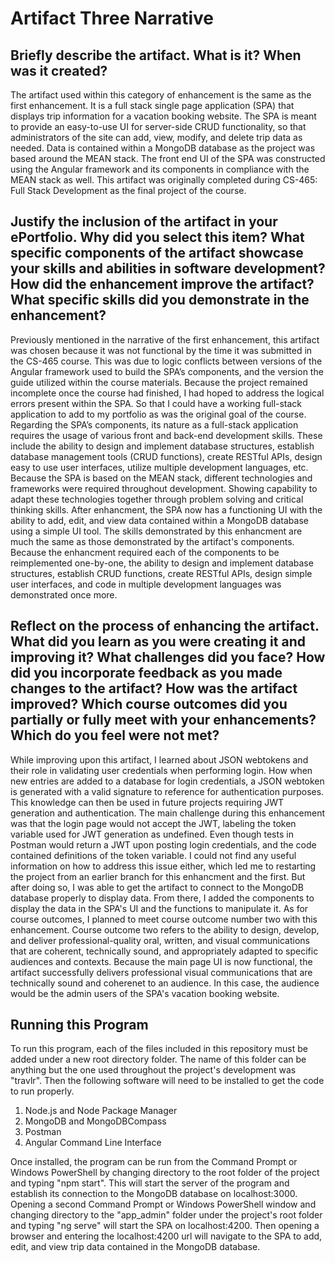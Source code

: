 # Artifact Three Narrative

## Briefly describe the artifact. What is it? When was it created?
The artifact used within this category of enhancement is the same as the first enhancement. It is a full stack single page application (SPA) that displays trip information for a vacation booking website. The SPA is meant to provide an easy-to-use UI for server-side CRUD functionality, so that administrators of the site can add, view, modify, and delete trip data as needed. Data is contained within a MongoDB database as the project was based around the MEAN stack. The front end UI of the SPA was constructed using the Angular framework and its components in compliance with the MEAN stack as well. This artifact was originally completed during CS-465: Full Stack Development as the final project of the course.
## Justify the inclusion of the artifact in your ePortfolio. Why did you select this item? What specific components of the artifact showcase your skills and abilities in software development? How did the enhancement improve the artifact? What specific skills did you demonstrate in the enhancement?
Previously mentioned in the narrative of the first enhancement, this artifact was chosen because it was not functional by the time it was submitted in the CS-465 course. This was due to logic conflicts between versions of the Angular framework used to build the SPA’s components, and the version the guide utilized within the course materials. Because the project remained incomplete once the course had finished, I had hoped to address the logical errors present within the SPA. So that I could have a working full-stack application to add to my portfolio as was the original goal of the course. Regarding the SPA’s components, its nature as a full-stack application requires the usage of various front and back-end development skills. These include the ability to design and implement database structures, establish database management tools (CRUD functions), create RESTful APIs, design easy to use user interfaces, utilize multiple development languages, etc. Because the SPA is based on the MEAN stack, different technologies and frameworks were required throughout development. Showing capability to adapt these technologies together through problem solving and critical thinking skills. After enhancment, the SPA now has a functioning UI with the ability to add, edit, and view data contained within a MongoDB database using a simple UI tool. The skills demonstrated by this enhancment are much the same as those demonstrated by the artifact's components. Because the enhancment required each of the components to be reimplemented one-by-one, the ability to design and implement database structures, establish CRUD functions, create RESTful APIs, design simple user interfaces, and code in multiple development languages was demonstrated once more.
## Reflect on the process of enhancing the artifact. What did you learn as you were creating it and improving it? What challenges did you face? How did you incorporate feedback as you made changes to the artifact? How was the artifact improved? Which course outcomes did you partially or fully meet with your enhancements? Which do you feel were not met?
While improving upon this artifact, I learned about JSON webtokens and their role in validating user credentials when performing login. How when new entries are added to a database for login credentials, a JSON webtoken is generated with a valid signature to reference for authentication purposes. This knowledge can then be used in future projects requiring JWT generation and authentication. The main challenge during this enhancement was that the login page would not accept the JWT, labeling the token variable used for JWT generation as undefined. Even though tests in Postman would return a JWT upon posting login credentials, and the code contained definitions of the token variable. I could not find any useful information on how to address this issue either, which led me to restarting the project from an earlier branch for this enhancment and the first. But after doing so, I was able to get the artifact to connect to the MongoDB database properly to display data. From there, I added the components to display the data in the SPA's UI and the functions to manipulate it. As for course outcomes, I planned to meet course outcome number two with this enhancement. Course outcome two refers to the ability to design, develop, and deliver professional-quality oral, written, and visual communications that are coherent, technically sound, and appropriately adapted to specific audiences and contexts. Because the main page UI is now functional, the artifact successfully delivers professional visual communications that are technically sound and coherenet to an audience. In this case, the audience would be the admin users of the SPA's vacation booking website.
## Running this Program
To run this program, each of the files included in this repository must be added under a new root directory folder. The name of this folder can be anything but the one used throughout the project's development was "travlr". Then the following software will need to be installed to get the code to run properly.
1. Node.js and Node Package Manager
2. MongoDB and MongoDBCompass
3. Postman
4. Angular Command Line Interface

Once installed, the program can be run from the Command Prompt or Windows PowerShell by changing directory to the root folder of the project and typing "npm start". This will start the server of the program and establish its connection to the MongoDB database on localhost:3000. Opening a second Command Prompt or Windows PowerShell window and changing directory to the "app_admin" folder under the project's root folder and typing "ng serve" will start the SPA on localhost:4200. Then opening a browser and entering the localhost:4200 url will navigate to the SPA to add, edit, and view trip data contained in the MongoDB database.
